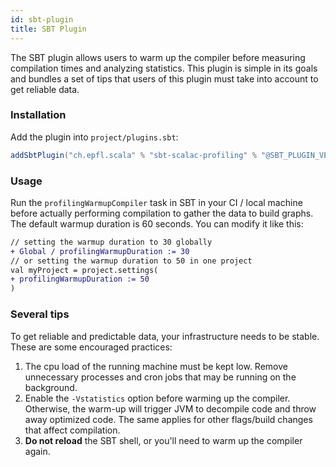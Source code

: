 ```yaml
---
id: sbt-plugin
title: SBT Plugin
---
```


The SBT plugin allows users to warm up the compiler before measuring compilation times 
and analyzing statistics. This plugin is simple in its goals and bundles a set 
of tips that users of this plugin must take into account to get reliable data.

### Installation

Add the plugin into `project/plugins.sbt`:

```scala
addSbtPlugin("ch.epfl.scala" % "sbt-scalac-profiling" % "@SBT_PLUGIN_VERSION@")
```

### Usage

Run the `profilingWarmupCompiler` task in SBT in your CI / local machine 
before actually performing compilation to gather the data to build graphs. 
The default warmup duration is 60 seconds. You can modify it like this:

```diff
// setting the warmup duration to 30 globally
+ Global / profilingWarmupDuration := 30
// or setting the warmup duration to 50 in one project
val myProject = project.settings(
+ profilingWarmupDuration := 50
)
```

### Several tips

To get reliable and predictable data, your infrastructure needs to be stable.
These are some encouraged practices:

1. The cpu load of the running machine must be kept low. Remove unnecessary processes and cron
   jobs that may be running on the background.
2. Enable the `-Vstatistics` option before warming up the compiler. 
   Otherwise, the warm-up will trigger JVM to decompile code and throw away optimized code. 
   The same applies for other flags/build changes that affect compilation.
3. **Do not reload** the SBT shell, or you'll need to warm up the compiler again.
